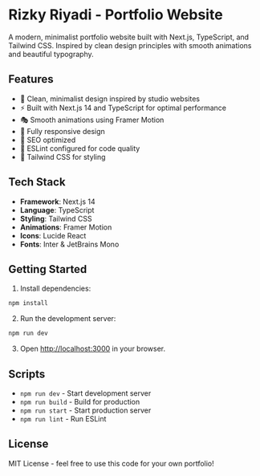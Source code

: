 # Rizky Riyadi - Portfolio Website

A modern, minimalist portfolio website built with Next.js, TypeScript, and Tailwind CSS. Inspired by clean design principles with smooth animations and beautiful typography.

## Features

- 🎨 Clean, minimalist design inspired by studio websites
- ⚡ Built with Next.js 14 and TypeScript for optimal performance
- 🎭 Smooth animations using Framer Motion
- 📱 Fully responsive design
- 🎯 SEO optimized
- 🔧 ESLint configured for code quality
- 🎨 Tailwind CSS for styling

## Tech Stack

- **Framework**: Next.js 14
- **Language**: TypeScript
- **Styling**: Tailwind CSS
- **Animations**: Framer Motion
- **Icons**: Lucide React
- **Fonts**: Inter & JetBrains Mono

## Getting Started

1. Install dependencies:
```bash
npm install
```

2. Run the development server:
```bash
npm run dev
```

3. Open [http://localhost:3000](http://localhost:3000) in your browser.

## Scripts

- `npm run dev` - Start development server
- `npm run build` - Build for production
- `npm run start` - Start production server
- `npm run lint` - Run ESLint

## License

MIT License - feel free to use this code for your own portfolio!